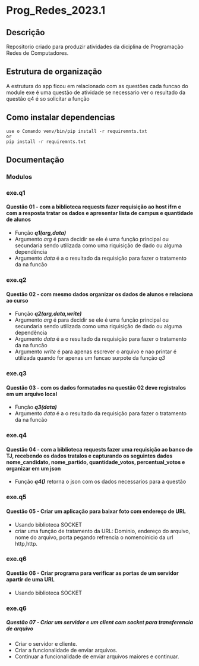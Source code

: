 # Prog_Redes_2023.1
## Descrição 
 Repositorio criado para produzir atividades da diciplina de Programação Redes de Computadores.
## Estrutura de organização
 A estrutura do app ficou em relacionado com as questões cada funcao do module exe é uma questão de atividade se necessario ver o resultado da questão q4 é so solicitar a função
## Como instalar dependencias
    use o Comando venv/bin/pip install -r requiremnts.txt
    or
    pip install -r requiremnts.txt

## Documentação
 ### Modulos
  ### exe.q1
   #### Questão 01 - com a biblioteca requests fazer requisição ao host ifrn e com a resposta tratar os dados e apresentar lista de campus e quantidade de alunos
   * Função __*q1(arg,data)*__
   * Argumento *arg* é para decidir se ele é uma função principal ou secundaria sendo utilizada como uma riquisição de dado ou alguma dependência
   * Argumento *data* é a o resultado da requisição para fazer o tratamento da na funcão
  ### exe.q2
   #### Questão 02 - com mesmo dados organizar os dados de alunos e relaciona ao curso
   * Função __*q2(arg,data,write)*__
   * Argumento *arg* é para decidir se ele é uma função principal ou secundaria sendo utilizada como uma riquisição de dado ou alguma dependência
   * Argumento *data* é a o resultado da requisição para fazer o tratamento da na funcão
   * Argumento *write* é para apenas escrever o arquivo e nao printar é utilizada quando for apenas um funcao surpote da função *q3*
  ### exe.q3
   #### Questão 03 - com os dados formatados na questão 02 deve registralos em um arquivo local
   * Função __*q3(data)*__
   * Argumento *data* é a o resultado da requisição para fazer o tratamento da na funcão 
  ### exe.q4
   #### Questão 04 - com a biblioteca requests fazer uma requisição ao banco do TJ, recebendo os dados tratalos e capturando os seguintes dados nome_candidato, nome_partido, quantidade_votos, percentual_votos e organizar em um json
   * Função __*q4()*__ retorna o json com os dados necessarios para a questão
  ### exe.q5
   #### Questão 05 - Criar um aplicação para baixar foto com endereço de URL
   * Usando biblioteca SOCKET
   * criar uma função de tratamento da URL: Dominio, endereço do arquivo, nome do arquivo, porta pegando refrencia o nomenoinicio da url http,http.
  ### exe.q6
   #### Questão 06 - Criar programa para verificar as portas de um servidor apartir de uma URL
   * Usando biblioteca SOCKET
  ### exe.q6
   ##### Questão 07 - Criar um servidor e um client com socket para transferencia de arquivo
   * Criar o servidor e cliente.
   * Criar a funcionalidade de enviar arquivos.
   * Continuar  a funcionalidade de enviar arquivos maiores  e continuar.
  
